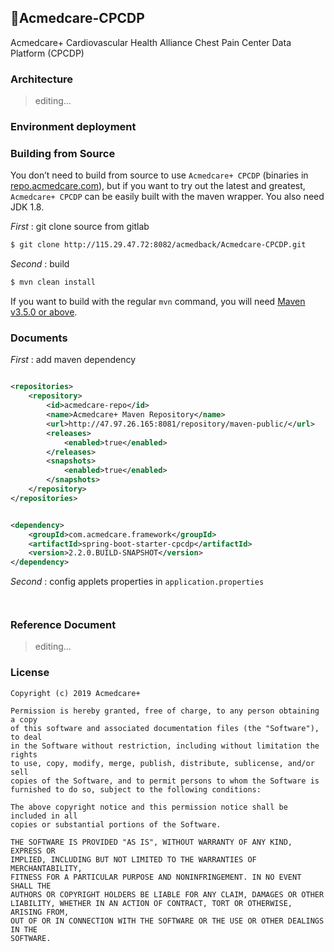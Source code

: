 ## 🥳Acmedcare-CPCDP

Acmedcare+ Cardiovascular Health Alliance Chest Pain Center Data Platform (CPCDP)

### Architecture

> editing...

### Environment deployment


### Building from Source

You don’t need to build from source to use `Acmedcare+ CPCDP` (binaries in [repo.acmedcare.com](http://47.97.26.165:8081/repository/maven-public/)), 
but if you want to try out the latest and greatest, 
`Acmedcare+ CPCDP` can be easily built with the maven wrapper. You also need JDK 1.8.

*First* : git clone source from gitlab
 
```bash
$ git clone http://115.29.47.72:8082/acmedback/Acmedcare-CPCDP.git
```

*Second* : build

```bash
$ mvn clean install
```

If you want to build with the regular `mvn` command, you will need [Maven v3.5.0 or above](https://maven.apache.org/run-maven/index.html).


### Documents

*First* : add maven dependency
 
```xml

<repositories>
    <repository>
        <id>acmedcare-repo</id>
        <name>Acmedcare+ Maven Repository</name>
        <url>http://47.97.26.165:8081/repository/maven-public/</url>
        <releases>
            <enabled>true</enabled>
        </releases>
        <snapshots>
            <enabled>true</enabled>
        </snapshots>
    </repository>
</repositories>


<dependency>
    <groupId>com.acmedcare.framework</groupId>
    <artifactId>spring-boot-starter-cpcdp</artifactId>
    <version>2.2.0.BUILD-SNAPSHOT</version>
</dependency>

```

*Second* : config applets properties in `application.properties`

```properties


```

### Reference Document

> editing...

### License
 
```
Copyright (c) 2019 Acmedcare+

Permission is hereby granted, free of charge, to any person obtaining a copy
of this software and associated documentation files (the "Software"), to deal
in the Software without restriction, including without limitation the rights
to use, copy, modify, merge, publish, distribute, sublicense, and/or sell
copies of the Software, and to permit persons to whom the Software is
furnished to do so, subject to the following conditions:

The above copyright notice and this permission notice shall be included in all
copies or substantial portions of the Software.

THE SOFTWARE IS PROVIDED "AS IS", WITHOUT WARRANTY OF ANY KIND, EXPRESS OR
IMPLIED, INCLUDING BUT NOT LIMITED TO THE WARRANTIES OF MERCHANTABILITY,
FITNESS FOR A PARTICULAR PURPOSE AND NONINFRINGEMENT. IN NO EVENT SHALL THE
AUTHORS OR COPYRIGHT HOLDERS BE LIABLE FOR ANY CLAIM, DAMAGES OR OTHER
LIABILITY, WHETHER IN AN ACTION OF CONTRACT, TORT OR OTHERWISE, ARISING FROM,
OUT OF OR IN CONNECTION WITH THE SOFTWARE OR THE USE OR OTHER DEALINGS IN THE
SOFTWARE.

```
